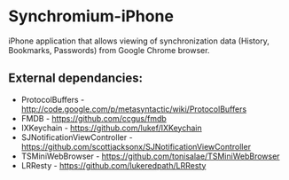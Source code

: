 Synchromium-iPhone
==================

iPhone application that allows viewing of synchronization data (History, Bookmarks, Passwords) from Google Chrome browser.

External dependancies:
----------------------

 * ProtocolBuffers - http://code.google.com/p/metasyntactic/wiki/ProtocolBuffers
 * FMDB - https://github.com/ccgus/fmdb
 * IXKeychain - https://github.com/lukef/IXKeychain
 * SJNotificationViewController -https://github.com/scottjacksonx/SJNotificationViewController
 * TSMiniWebBrowser - https://github.com/tonisalae/TSMiniWebBrowser
 * LRResty - https://github.com/lukeredpath/LRResty
